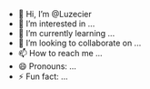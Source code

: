 - 👋 Hi, I’m @Luzecier
- 👀 I’m interested in ...
- 🌱 I’m currently learning ...
- 💞️ I’m looking to collaborate on ...
- 📫 How to reach me ...
- 😄 Pronouns: ...
- ⚡ Fun fact: ...

<!---
Luzecier/Luzecier is a ✨ special ✨ repository because its `README.md` (this file) appears on your GitHub profile.
You can click the Preview link to take a look at your changes.
--->
